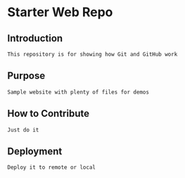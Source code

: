 # Starter Web Repo

## Introduction
	This repository is for showing how Git and GitHub work

## Purpose
	Sample website with plenty of files for demos

## How to Contribute
	Just do it

## Deployment
	Deploy it to remote or local